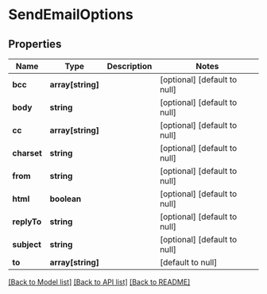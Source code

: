 # SendEmailOptions

## Properties
Name | Type | Description | Notes
------------ | ------------- | ------------- | -------------
**bcc** | **array[string]** |  | [optional] [default to null]
**body** | **string** |  | [optional] [default to null]
**cc** | **array[string]** |  | [optional] [default to null]
**charset** | **string** |  | [optional] [default to null]
**from** | **string** |  | [optional] [default to null]
**html** | **boolean** |  | [optional] [default to null]
**replyTo** | **string** |  | [optional] [default to null]
**subject** | **string** |  | [optional] [default to null]
**to** | **array[string]** |  | [default to null]

[[Back to Model list]](../README.md#documentation-for-models) [[Back to API list]](../README.md#documentation-for-api-endpoints) [[Back to README]](../README.md)



